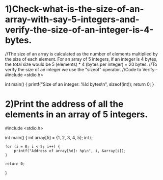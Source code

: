 # 1)Check-what-is-the-size-of-an-array-with-say-5-integers-and-verify-the-size-of-an-integer-is-4-bytes.

//The size of an array is calculated as the number of elements multiplied by the size of each element. For an array of 5 integers, if an integer is 4 bytes, the total size would be 5 (elements) * 4 (bytes per integer) = 20 bytes.
//To verify the size of an integer we use the "sizeof" operator.
//Code to Verify:-
#include <stdio.h>

int main() {
    printf("Size of an integer: %ld bytes\n", sizeof(int));
    return 0;
}

# 2)Print the address of all the elements in an array of 5 integers.

#include <stdio.h>

int main() {
    int array[5] = {1, 2, 3, 4, 5};
    int i;

    for (i = 0; i < 5; i++) {
        printf("Address of array[%d]: %p\n", i, &array[i]);
    }

    return 0;
}

